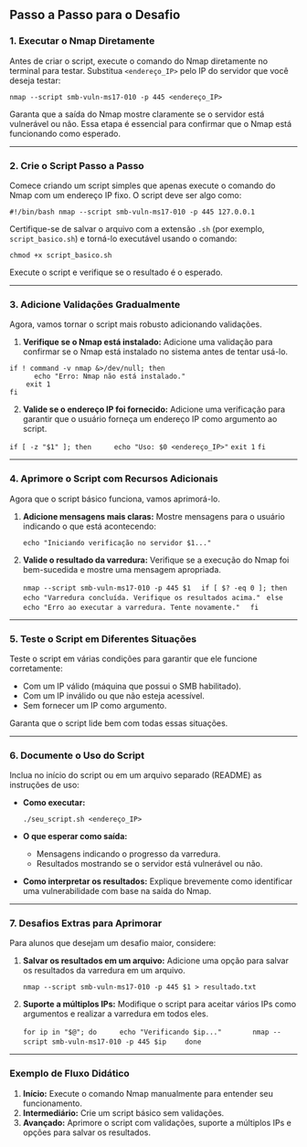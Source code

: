 ## Passo a Passo para o Desafio

### 1. Executar o Nmap Diretamente

Antes de criar o script, execute o comando do Nmap diretamente no terminal para 
testar. Substitua `<endereço_IP>` pelo IP do servidor que você deseja testar:

`nmap --script smb-vuln-ms17-010 -p 445 <endereço_IP>` 

Garanta que a saída do Nmap mostre claramente se o servidor está vulnerável ou não. Essa etapa é essencial para confirmar que o Nmap está funcionando como esperado.

----------

### 2. Crie o Script Passo a Passo

Comece criando um script simples que apenas execute o comando do Nmap com um endereço IP fixo. O script deve ser algo como:

`#!/bin/bash
nmap --script smb-vuln-ms17-010 -p 445 127.0.0.1` 

Certifique-se de salvar o arquivo com a extensão `.sh` (por exemplo, `script_basico.sh`) e torná-lo executável usando o comando:

`chmod +x script_basico.sh` 

Execute o script e verifique se o resultado é o esperado.

----------

### 3. Adicione Validações Gradualmente

Agora, vamos tornar o script mais robusto adicionando validações.

1.  **Verifique se o Nmap está instalado:** Adicione uma validação para confirmar se o Nmap está instalado no sistema antes de tentar usá-lo.
   
   
`if ! command -v nmap &>/dev/null; then`   
  `      echo "Erro: Nmap não está instalado."`  
    `    exit 1`   
    `fi`   
    
2.  **Valide se o endereço IP foi fornecido:** Adicione uma verificação para garantir que o usuário forneça um endereço IP como argumento ao script.
    
   
   `if [ -z "$1" ]; then` 
   `     echo "Uso: $0 <endereço_IP>"` 
        `exit 1` 
    `fi` 
    

----------

### 4. Aprimore o Script com Recursos Adicionais

Agora que o script básico funciona, vamos aprimorá-lo.

1.  **Adicione mensagens mais claras:** Mostre mensagens para o usuário indicando o que está acontecendo:
    
    
    `echo "Iniciando verificação no servidor $1..."` 
    
2.  **Valide o resultado da varredura:** Verifique se a execução do Nmap foi bem-sucedida e mostre uma mensagem apropriada.
    
    
    `nmap --script smb-vuln-ms17-010 -p 445 $1` 
   `  if [ $? -eq 0 ]; then` 
    `     echo "Varredura concluída. Verifique os resultados acima."` 
    ` else` 
     `    echo "Erro ao executar a varredura. Tente novamente."` 
   `  fi` 
    

----------

### 5. Teste o Script em Diferentes Situações

Teste o script em várias condições para garantir que ele funcione corretamente:

-   Com um IP válido (máquina que possui o SMB habilitado).
-   Com um IP inválido ou que não esteja acessível.
-   Sem fornecer um IP como argumento.

Garanta que o script lide bem com todas essas situações.

----------

### 6. Documente o Uso do Script

Inclua no início do script ou em um arquivo separado (README) as instruções de uso:

-   **Como executar:**
    
    
    `./seu_script.sh <endereço_IP>` 
    
-   **O que esperar como saída:**
    
    -   Mensagens indicando o progresso da varredura.
    -   Resultados mostrando se o servidor está vulnerável ou não.
-   **Como interpretar os resultados:** Explique brevemente como identificar uma vulnerabilidade com base na saída do Nmap.
    

----------

### 7. Desafios Extras para Aprimorar

Para alunos que desejam um desafio maior, considere:

1.  **Salvar os resultados em um arquivo:** Adicione uma opção para salvar os resultados da varredura em um arquivo.
    
   
    `nmap --script smb-vuln-ms17-010 -p 445 $1 > resultado.txt` 
    
2.  **Suporte a múltiplos IPs:** Modifique o script para aceitar vários IPs como argumentos e realizar a varredura em todos eles.
    
    
    `for ip in "$@"; do`
    `     echo "Verificando $ip..."`
  `       nmap --script smb-vuln-ms17-010 -p 445 $ip`
 `    done` 
    

----------

### Exemplo de Fluxo Didático

1.  **Início:** Execute o comando Nmap manualmente para entender seu funcionamento.
2.  **Intermediário:** Crie um script básico sem validações.
3.  **Avançado:** Aprimore o script com validações, suporte a múltiplos IPs e opções para salvar os resultados.
